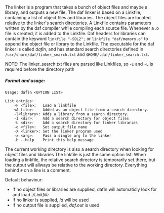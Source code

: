 The linker is a program that takes a bunch of object files and maybe a library, and outputs a new file.
The daf linker is based on a Linkfile, containing a list of object files and libraries. The object files are located relative to the linker's search directories.
A Linkfile contains parameters written by the daf compiler while compiling each source file. Whenever a .o file is created, it is added to the Linkfile.
Daf headers for libraries can contain the keyword `linkfile "-SDL2";` or `linkfile "daf/memory.o"` to append the object file or library to the Linkfile.
The executable for the daf linker is called *dafln*, and has standard search directories defined in `/usr/share/daf/linker_search.txt` and `$HOME/.daf/linker_search.txt`.
  
NOTE: The linker_search.txt files are parsed like Linkfiles, so `-I` and `-L` is required before the directory path

##### Format and usage:
```
Usage: dafln <OPTION LIST>

List entries:
    -F <file>:   Load a linkfile
    <A file>:    Added as an object file from a search directory.
    -l<library>: Adds a library from a search directory.
    -I <dir>:    Add a search directory for object files
    -L <dir>:    Add a search directory for linker libraries
    -o <file>:   Set output file name
    -X <linker>: Set the linker program used
    -x <arg>:    Pass a single arg to the linker
    -h --help    Print this help message
```

The current working directory is also a search directory when looking for object files and libraries
The linkfile is just the same option list.
When loading a linkfile, the relative search directory is temporarily set there, but the output will allways be relative to the working directory.
Everything behind `#` on a line is a comment.

Default behaviour:
 - If no object files or libraries are supplied, dafln will automaticly look for and load *./Linkfile*
 - If no linker is supplied, *ld* will be used
 - If no output file is supplied, *daf.out* is used